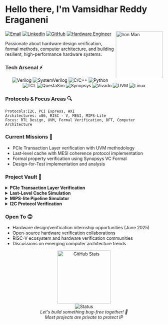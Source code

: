 # Hello there, I'm Vamsidhar Reddy Eraganeni

<div align="left">
  <a href="mailto:vamsireddysup@gmail.com"><img src="https://img.shields.io/badge/Email-vamsireddysup%40gmail.com-red?style=flat-square&logo=gmail" alt="Email"></a>
  <a href="https://www.linkedin.com/in/vamsidhar-reddy-eraganeni-374168233/"><img src="https://img.shields.io/badge/LinkedIn-Connect-blue?style=flat-square&logo=linkedin" alt="LinkedIn"></a>
  <a href="https://github.com/vamsireddysup"><img src="https://img.shields.io/badge/GitHub-Follow-181717?style=flat-square&logo=github" alt="GitHub"></a>
  <a href="#"><img src="https://img.shields.io/badge/Hardware%20Engineer-Ready%20to%20Innovate-red?style=flat-square" alt="Hardware Engineer"></a>
  <img align="right" src="https://github.com/user-attachments/assets/08fea2d5-20e3-4908-a4bb-0e2329d64974" width="150" alt="Iron Man">
</div>

Passionate about hardware design verification, formal methods, computer architecture, and building resilient, high-performance hardware systems.

### Tech Arsenal ⚡
<div align="center">
  <img src="https://img.shields.io/badge/-Verilog-F7DF1E?style=flat&logo=v&logoColor=black" alt="Verilog">
  <img src="https://img.shields.io/badge/-SystemVerilog-3178C6?style=flat" alt="SystemVerilog">
  <img src="https://img.shields.io/badge/-C/C++-00599C?style=flat&logo=c%2B%2B&logoColor=white" alt="C/C++">
  <img src="https://img.shields.io/badge/-Python-3776AB?style=flat&logo=python&logoColor=white" alt="Python">
  <img src="https://img.shields.io/badge/-TCL-F1C232?style=flat" alt="TCL">
  <img src="https://img.shields.io/badge/-QuestaSim-4DB33D?style=flat" alt="QuestaSim">
  <img src="https://img.shields.io/badge/-Synopsys-7D3C98?style=flat" alt="Synopsys">
  <img src="https://img.shields.io/badge/-Vivado-FF0000?style=flat" alt="Vivado">
  <img src="https://img.shields.io/badge/-UVM-9A1E48?style=flat" alt="UVM">
  <img src="https://img.shields.io/badge/-Linux-FCC624?style=flat&logo=linux&logoColor=black" alt="Linux">
</div>

### Protocols & Focus Areas 🔍
```
Protocols:I2C, PCI Express, AXI
Architectures: x86, RISC - V, MESI, MIPS-Lite
Focus: RTL Design, UVM, Formal Verification, DFT, Computer Architecture
```

### Current Missions 🚀
- PCIe Transaction Layer verification with UVM methodology
- Last-level cache with MESI coherence protocol implementation
- Formal property verification using Synopsys VC Formal
- Design-for-Test implementation and analysis

### Project Vault 🔐
<details>
  <summary><b>PCIe Transaction Layer Verification</b></summary>
  Comprehensive UVM testbench integrating AXI and TL-DLL UVCs with coverage-driven verification for PCIe protocol compliance.
</details>

<details>
  <summary><b>Last-Level Cache Simulation</b></summary>
  High-performance 16-way set-associative LLC with MESI protocol and pseudo-LRU replacement policy for advanced multi-core systems.
</details>

<details>
  <summary><b>MIPS-lite Pipeline Simulator</b></summary>
  Advanced 5-stage pipeline simulator with hazard detection algorithms and performance analysis tools for architecture optimization.
</details>

<details>
  <summary><b>I2C Protocol Verification</b></summary>
  Constraint-based random verification environment for I2C protocol utilizing SystemVerilog and advanced coverage techniques.
</details>

### Open To 🙃
- Hardware design/verification internship opportunities (June 2025)
- Open-source hardware verification collaborations
- RISC-V ecosystem and hardware verification communities
- Discussions on emerging computer architecture trends

<div align="center">
 <img src="https://github-readme-stats.vercel.app/api?username=vamsireddysup&show_icons=true&count_private=true&hide=issues&theme=radical&cache_seconds=1800" alt="GitHub Stats" height="170" />
</div>

<div align="center">
  <img src="https://img.shields.io/badge/Status-Debugging%20Reality-success?style=for-the-badge" alt="Status">
  <br>
  <i>Let's build something bug-free together! 🐞</i><br>
  <i>Most projects are private to protect IP</i>
</div>
